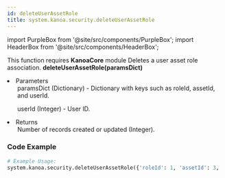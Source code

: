 ```yaml
---
id: deleteUserAssetRole
title: system.kanoa.security.deleteUserAssetRole
---
```


import PurpleBox from '@site/src/components/PurpleBox';
import HeaderBox from '@site/src/components/HeaderBox';

<PurpleBox>This function requires <b>KanoaCore</b> module</PurpleBox>
<HeaderBox header="Description">Deletes a user asset role association.</HeaderBox>
<HeaderBox header="Syntax">
    <b>deleteUserAssetRole(paramsDict)</b>
    <li>Parameters <br />
        <ul>paramsDict (Dictionary) - Dictionary with keys such as roleId, assetId, and userId.</ul>
        <ul>userId (Integer) - User ID.</ul>
    </li>
    <li>Returns <br />
        <ul>Number of records created or updated (Integer).</ul>
    </li>
</HeaderBox>

### Code Example

```python
# Example Usage:
system.kanoa.security.deleteUserAssetRole({'roleId': 1, 'assetId': 3, 'userId': 6}, 123)

